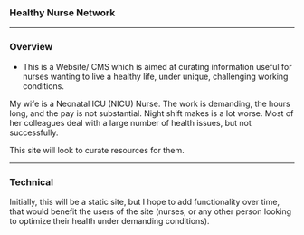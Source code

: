 ### Healthy Nurse Network

-----
### Overview

* This is a Website/ CMS which is aimed at curating information useful for nurses wanting to
live a healthy life, under unique, challenging working conditions.

My wife is a Neonatal ICU (NICU) Nurse. The work is demanding, the hours long, and the pay is not substantial. Night shift
makes is a lot worse. Most of her colleagues deal with a large number of health issues, but not successfully.

This site will look to curate resources for them.

------
### Technical

Initially, this will be a static site, but I hope to add functionality over time, that would benefit the users of the site (nurses, or
any other person looking to optimize their health under demanding conditions).
